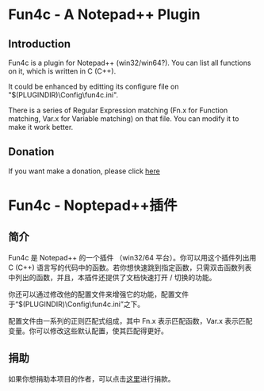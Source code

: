 ﻿# Fun4c - A Notepad++ Plugin #

## Introduction ##

Fun4c is a plugin for Notepad++ (win32/win64?). You can list all functions on it, which is written in C (C++).

It could be enhanced by editting its configure file on "$(PLUGINDIR)\Config\fun4c.ini".

There is a series of Regular Expression matching (Fn.x for Function matching, Var.x for Variable matching) on that file. You can modify it to make it work better.

## Donation ##

If you want make a donation, please click [here](https://www.paypal.com)


# Fun4c - Noptepad++插件 #

## 简介 ##

Fun4c 是 Notepad++ 的一个插件 （win32/64 平台）。你可以用这个插件列出用 C (C++) 语言写的代码中的函数。若你想快速跳到指定函数，只需双击函数列表中列出的函数，并且，本插件还提供了文档快速打开 / 切换的功能。

你还可以通过修改他的配置文件来增强它的功能，配置文件于“$(PLUGINDIR)\Config\fun4c.ini”之下。

配置文件由一系列的正则匹配式组成，其中 Fn.x 表示匹配函数，Var.x 表示匹配变量。你可以修改这些默认配置，使其匹配得更好。

## 捐助 ##

如果你想捐助本项目的作者，可以点击[这里](http://alipay.com)进行捐款。

